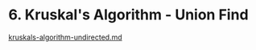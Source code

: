 # 6. Kruskal's Algorithm - Union Find

[kruskals-algorithm-undirected.md](../../3.-how-to-construct-algorithm-paradigm/mst-minimum-spanning-tree/kruskals-algorithm-undirected.md "mention")
